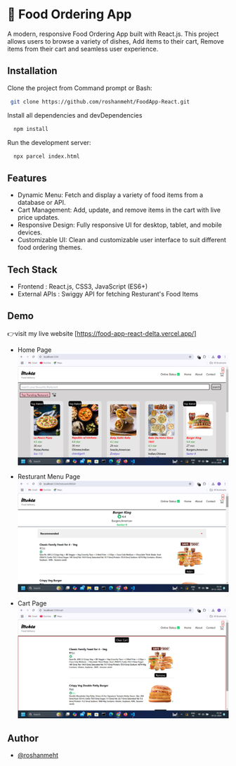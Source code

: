 
#  🍔 Food Ordering App
A modern, responsive Food Ordering App built with React.js. This project allows users to browse a variety of dishes, Add  items to their cart, Remove items from their cart and seamless user experience.


## Installation

Clone the project from Command prompt or Bash:

```bash
 git clone https://github.com/roshanmeht/FoodApp-React.git
```
Install all dependencies and devDependencies
```bash
  npm install
```
Run the development server:
```bash
  npx parcel index.html
```
    
## Features

- Dynamic Menu: Fetch and display a variety of food items from a database or API.
- Cart Management: Add, update, and remove items in the cart with live price updates.
- Responsive Design: Fully responsive UI for desktop, tablet, and mobile devices.
- Customizable UI: Clean and customizable user interface to suit different food ordering themes.
## Tech Stack

- Frontend : React.js, CSS3, JavaScript (ES6+)
- External APIs : Swiggy API for fetching Resturant's Food Items

## Demo
 
 👉visit my live website
[https://food-app-react-delta.vercel.app/]

- Home Page
![Home Page](https://github.com/roshanmeht/FoodApp-React/blob/main/Screenshot%20(1).png?raw=true)

- Resturant Menu Page
![Resturant Menu Page](https://github.com/roshanmeht/FoodApp-React/blob/main/Screenshot%20(2).png?raw=true)

- Cart Page
![Cart Page](https://github.com/roshanmeht/FoodApp-React/blob/main/Screenshot%20(3).png?raw=true)



## Author

- [@roshanmeht](https://github.com/roshanmeht)

